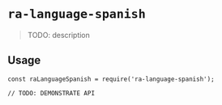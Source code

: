 # `ra-language-spanish`

> TODO: description

## Usage

```
const raLanguageSpanish = require('ra-language-spanish');

// TODO: DEMONSTRATE API
```
